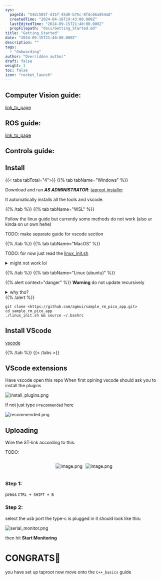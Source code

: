 ```yaml
---
sys:
  pageId: "54dc585f-d15f-45d0-b75c-8fdc66a854a8"
  createdTime: "2024-04-16T19:43:00.000Z"
  lastEditedTime: "2024-09-15T21:40:00.000Z"
  propFilepath: "docs/Getting_Started.md"
title: "Getting_Started"
date: "2024-09-15T21:40:00.000Z"
description: ""
tags:
  - "Onboarding"
author: "Overridden author"
draft: false
weight: 1
toc: false
icon: "rocket_launch"
---
```


## Computer Vision guide:

[link_to_page](86d45bc0-388b-4d26-8848-44f255f73d0e)

## ROS guide:

[link_to_page](3c76c1de-ec8f-46d6-8b0a-294005edc2d5)

## Controls guide:

## Install

{{< tabs tabTotal="4">}}
{{% tab tabName="Windows" %}}

Download and run _**AS ADMINISTRATOR**_: [taproot installer](https://github.com/Thornbots/TeachingFreshies/releases/tag/1.0)

It automatically installs all the tools and vscode.

{{% /tab %}}
{{% tab tabName="WSL" %}}

Follow the linux guide but currently some methods do not work (also ur kinda on ur own hehe)

TODO: make separate guide for vscode section

{{% /tab %}}
{{% tab tabName="MacOS" %}}

TODO: for now just read the [linux_init.sh](https://github.com/agmui/sample_rm_pico_app/blob/main/linux_init.sh)

<details>
<summary>might not work lol</summary>

`brew install libusb pkg-config`

Next install: [vscode](https://code.visualstudio.com/Download)

</details>

{{% /tab %}}
{{% tab tabName="Linux (ubuntu)" %}}

{{% alert context="danger" %}}
**Warning** do not update recursively
<details>
<summary>why tho?</summary>
There are some submodules that may go on for a while (like tinyusb) and I highly
recommend you don't need to get them.
If you want to see what submodules I update just look in `linux_init.sh`
</details>
{{% /alert %}}

```shell
git clone <https://github.com/agmui/sample_rm_pico_app.git>
cd sample_rm_pico_app
./linux_init.sh && source ~/.bashrc
```

## Install VScode

[vscode](https://code.visualstudio.com/Download)

{{% /tab %}}
{{< /tabs >}}

## VScode extensions

Have vscode open this repo
When first opining vscode should ask you to install the plugins

![install_plugins.png](https://prod-files-secure.s3.us-west-2.amazonaws.com/d518164a-d88e-44d1-a4ee-3adb3bd8bce0/89bd30f0-1825-4e77-867b-0a41ce370880/install_plugins.png?X-Amz-Algorithm=AWS4-HMAC-SHA256&X-Amz-Content-Sha256=UNSIGNED-PAYLOAD&X-Amz-Credential=ASIAZI2LB466QE6UNXJV%2F20250404%2Fus-west-2%2Fs3%2Faws4_request&X-Amz-Date=20250404T181052Z&X-Amz-Expires=3600&X-Amz-Security-Token=IQoJb3JpZ2luX2VjEKL%2F%2F%2F%2F%2F%2F%2F%2F%2F%2FwEaCXVzLXdlc3QtMiJHMEUCIDJfehpx2r5maiCt2KZ7oYgtKY31OkUnlTiPAHD2icPuAiEA6pK3Olx2YC7KkgRJD1wXb26ISX4QdGMILY9I0uJmddoq%2FwMIGxAAGgw2Mzc0MjMxODM4MDUiDGYQYDioSAaLVxbYtircA8I1Q%2BpMjP1zQ1MoD29G0gIx2eJBpfkjdxXUo75zUo090R%2BNE4k1lFcB6jpY79TnkbPidzBpOHZag3w1UkLrNbsnEBFYix%2B1NAMt2dVheOg0ZWEE%2Bd4drCdpqCtkLK96afNS5op32mYYXNP0zXhkmrqgQ8ThZttPqg7FfBFtcqIkwdluotXTnbl%2BAvgDsQSxiQ%2BRfGkt9OTlyM39RQJyWsmcJOnYKcY46ZewFVj039wZtUr8U1Sq7%2BCUY%2Bu%2BF0Zs5pgxv8Znbq2EFdtoL7VlDqezjMaNKGk2VKGl6Eft3PccMRFLMq7w9INf7wREH7Pgd4khZc92xO4Q%2BzWZ1kG2fE65Weu%2Fec41HpWIXAC4yPL0hNUOiBmg6rwGjyFJlKBgk3bNtR6aXYnwgx89NcPuRAm8JT1Ca3zAWbLjLq%2FD04qYpKqRrjLwhsMv3q3gFkx9U1O9to238i2F%2BOcPSiXyDSwlx6i6ktQr50eR4ScMDm9ZetKnMsx81plqIy1iAfWhaxFtkEWK%2FzV2P%2BFJZqjKLYNN7VdCkpSmMeWW6TU8sGAZ9yWHI%2BZYdQNKolFRv%2Bxbxu%2Bl69yBFhrs0MkTcbLF5vBjqX1ZQeQPFDmXS3Uq39OSRvqrzzjnNQB9tDibMLO4wL8GOqUBhGFXHP%2FIwU%2BEYSIKUYt9MOi3DgLXCz9d94bFdZj24vw3KZMl4mIn7bEL2ej611SxqKwiXdtAwoPeM3gS8Hyp3Hde91nHxVLbSYGlRxzcsXULDUTccMJvMtvcvTWiJHr%2BS9LeOdDp8ySEv7AosldRfAD%2Bltw85R9v2HCP0C38ltSU7jLYbAa2LyQnxiygZoN%2BXTK8frLDYKZD%2FP7UQPiL39%2Fk8ry%2F&X-Amz-Signature=83834455c14572982497f3c2238bbd3c807742249f6331fd9f8f333a23ea3513&X-Amz-SignedHeaders=host&x-id=GetObject)

If not just type `@recommended` here  

![recommended.png](https://prod-files-secure.s3.us-west-2.amazonaws.com/d518164a-d88e-44d1-a4ee-3adb3bd8bce0/61e661e9-5d85-4dfc-be0d-8d2097a5e793/recommended.png?X-Amz-Algorithm=AWS4-HMAC-SHA256&X-Amz-Content-Sha256=UNSIGNED-PAYLOAD&X-Amz-Credential=ASIAZI2LB466QE6UNXJV%2F20250404%2Fus-west-2%2Fs3%2Faws4_request&X-Amz-Date=20250404T181052Z&X-Amz-Expires=3600&X-Amz-Security-Token=IQoJb3JpZ2luX2VjEKL%2F%2F%2F%2F%2F%2F%2F%2F%2F%2FwEaCXVzLXdlc3QtMiJHMEUCIDJfehpx2r5maiCt2KZ7oYgtKY31OkUnlTiPAHD2icPuAiEA6pK3Olx2YC7KkgRJD1wXb26ISX4QdGMILY9I0uJmddoq%2FwMIGxAAGgw2Mzc0MjMxODM4MDUiDGYQYDioSAaLVxbYtircA8I1Q%2BpMjP1zQ1MoD29G0gIx2eJBpfkjdxXUo75zUo090R%2BNE4k1lFcB6jpY79TnkbPidzBpOHZag3w1UkLrNbsnEBFYix%2B1NAMt2dVheOg0ZWEE%2Bd4drCdpqCtkLK96afNS5op32mYYXNP0zXhkmrqgQ8ThZttPqg7FfBFtcqIkwdluotXTnbl%2BAvgDsQSxiQ%2BRfGkt9OTlyM39RQJyWsmcJOnYKcY46ZewFVj039wZtUr8U1Sq7%2BCUY%2Bu%2BF0Zs5pgxv8Znbq2EFdtoL7VlDqezjMaNKGk2VKGl6Eft3PccMRFLMq7w9INf7wREH7Pgd4khZc92xO4Q%2BzWZ1kG2fE65Weu%2Fec41HpWIXAC4yPL0hNUOiBmg6rwGjyFJlKBgk3bNtR6aXYnwgx89NcPuRAm8JT1Ca3zAWbLjLq%2FD04qYpKqRrjLwhsMv3q3gFkx9U1O9to238i2F%2BOcPSiXyDSwlx6i6ktQr50eR4ScMDm9ZetKnMsx81plqIy1iAfWhaxFtkEWK%2FzV2P%2BFJZqjKLYNN7VdCkpSmMeWW6TU8sGAZ9yWHI%2BZYdQNKolFRv%2Bxbxu%2Bl69yBFhrs0MkTcbLF5vBjqX1ZQeQPFDmXS3Uq39OSRvqrzzjnNQB9tDibMLO4wL8GOqUBhGFXHP%2FIwU%2BEYSIKUYt9MOi3DgLXCz9d94bFdZj24vw3KZMl4mIn7bEL2ej611SxqKwiXdtAwoPeM3gS8Hyp3Hde91nHxVLbSYGlRxzcsXULDUTccMJvMtvcvTWiJHr%2BS9LeOdDp8ySEv7AosldRfAD%2Bltw85R9v2HCP0C38ltSU7jLYbAa2LyQnxiygZoN%2BXTK8frLDYKZD%2FP7UQPiL39%2Fk8ry%2F&X-Amz-Signature=ecb14f3456296fbdf43ee5eee248c41204df555056cd7c73f9550f217022539b&X-Amz-SignedHeaders=host&x-id=GetObject)

## Uploading

Wire the ST-link according to this:

TODO:

<div style="display: flex;flex-direction: row; column-gap:10px; max-width: 630px;justify-content: center;">
<div>

![image.png](https://prod-files-secure.s3.us-west-2.amazonaws.com/d518164a-d88e-44d1-a4ee-3adb3bd8bce0/210ecb78-1116-4d7b-b9b7-2292f66fa2c2/image.png?X-Amz-Algorithm=AWS4-HMAC-SHA256&X-Amz-Content-Sha256=UNSIGNED-PAYLOAD&X-Amz-Credential=ASIAZI2LB466RB4P3V5R%2F20250404%2Fus-west-2%2Fs3%2Faws4_request&X-Amz-Date=20250404T181055Z&X-Amz-Expires=3600&X-Amz-Security-Token=IQoJb3JpZ2luX2VjEKL%2F%2F%2F%2F%2F%2F%2F%2F%2F%2FwEaCXVzLXdlc3QtMiJHMEUCIQC6zYDIy%2FOO7gZxbfasKTAt%2BW5Iz35Hr6C0MXpNI6Vv6wIgEonYo5fv0jhsZ%2BE7Gd0rIZs0vvFjqn06%2BfQzK34pME0q%2FwMIGxAAGgw2Mzc0MjMxODM4MDUiDBPRhFZ%2BLQlh1LvzAircA7FHVmQS9pwE4R5u57HskixQEtzQf4cHAh7WRu3DEIuo%2FXkI3P%2Fb%2BmwziR43tKripP9kO95NS2cxkSNEiT2HfSNi2OXg%2FytQ5dlo7EFHm8dAXVTFCLSADpyq8PRmFA70uLMKMBUlWwYm01kKSSpt34oX5bpRNgYiSrgaWISSU0tcsYOILHezVB9IflMi1LSudhrf0iCaaWKMO3EJMpxD1fyF%2FNdmcS3FwYvAOuFfSkKVrrqBQKFW%2BH5WdBb3lOOnLEOaMqbY2sjf8Sor2ewLZuUVY0OzWR%2B3pihWRcPGuNtANiZmwV4ijvh8uHXBAc3B4D%2B0TrO4JAEyS%2BzOwRSecsWbS%2BVx%2FbsHnez7yCNB00SsVqABhuokrcqWEs1XhZC0NkZlIbAGjwCFWb6mUuHloCEh3uTV49Bv9rG61NnCy0vd0KEJukoSc9kR%2BH7HekkNE06lV6fut33xYlfIVN4zJsYh4HeFCZDJ8Q63Rkx77EjsBJZdX2DAhG97AQ%2FryZ8VjeDfNB7CUuta6fLojCcCYMdPjBRQJt6m0n3gbDdRGS5nWX%2Fce%2FVV8r5nJF%2FPd2EuziPh6zuZjRiqIHEn%2BocEcUVNAE0UqsO%2B5cUs%2BZDqW2xUdCS4Bd3ZJuuSTrBEMIO5wL8GOqUBG6wL2sFsp%2F60C2bpc%2Fdn2YRM%2FBbfVgvdblUT8b0h6fZvQlmpwXOB6shHl1uTM24nEsREWOnN%2BV3RbEEO8875w%2FXmleE0ZoYSyEGHRzng0RV0BDgch%2B%2B89NasB2bcj5%2FARbTWl6XOcBTA0B5tQliYJoYHouTBCyNeqmIe%2BJ42wRjoNq3GmbQDPTBeIfNFZBGuQexUdj0HNnMHfaQs6qJbByWf4Rns&X-Amz-Signature=13fcb4337b9bd43a5f92608811aa039f1a3d806c42aed89a5ff4d642ba96e935&X-Amz-SignedHeaders=host&x-id=GetObject)

</div>
<div>

![image.png](https://prod-files-secure.s3.us-west-2.amazonaws.com/d518164a-d88e-44d1-a4ee-3adb3bd8bce0/33a0fd0f-8ca6-4a86-8e09-26e95ded1fff/image.png?X-Amz-Algorithm=AWS4-HMAC-SHA256&X-Amz-Content-Sha256=UNSIGNED-PAYLOAD&X-Amz-Credential=ASIAZI2LB466ZX5YZBUY%2F20250404%2Fus-west-2%2Fs3%2Faws4_request&X-Amz-Date=20250404T181056Z&X-Amz-Expires=3600&X-Amz-Security-Token=IQoJb3JpZ2luX2VjEKL%2F%2F%2F%2F%2F%2F%2F%2F%2F%2FwEaCXVzLXdlc3QtMiJHMEUCIQDayoO9ty%2FQUPk7LkQSlltDTlVb%2FwXnWD6NjE2XY%2F8HjgIgN8kGz9SL9uCRpdCNUUwCVtpv7%2BYjyBotKqaHVY1fFqwq%2FwMIGxAAGgw2Mzc0MjMxODM4MDUiDA01NPM9i3xoVb2WfSrcA0Iu7%2BdK2QGuzuStENcn4G%2FmxrpEOrkZkgKa8bj8oAHtO44rasenYi7nGgaF6hJ4DrHn2rU98RZbk4FpAu6CrLQEDjgfalarB4df6Ck%2FzrLXjeT3T9Dho3NkG4od83%2B9Zz0jG48yGamxPylqYv%2FIvuFOYLB8egb3nOoZ9v3MCzpHC4x8sViIbI8Q2XijPEURWoIztZSOkfLPpQX7eigsdUnH3o5fbesURzKOshSCBaPDW2sEbzIubwvurP5zFuZAD2T%2FbG1Vg%2BGBBbWMJoVfxDiAUNiyjm3RWOrbFG7fUcNrH%2B%2BPwiYp8wY26YthKmeofWohuUTcjrMWQSYeg25oNiinui3wtZldMfJWfeLQAqAAAPA21PTf0Egva%2FZMR2uMLLwvAh7V2rMNM7v1jS5WltpI3rc6eJQ%2B4h9vHUKjvpRfxQ73ZcdYwgWoVqv8evk%2FLULNS8zOdYRqibhb9BH7JX6d2R3%2FOFcuQYYyh9gEwkBn1re6oXeP%2FJyeGJ8ydbbwTYQMrnC%2FdCjhR%2FMTEMP9HnHtDEvKDUuWyAsimSjAfp%2BC3aSfe%2B1ZAyn03qmMXhvyT%2FRAfmNx4an%2BickO3LgBP6E%2FMZ12q9GmonuQjBAfFjTfExPvMq6RQdw5GfC2MIO5wL8GOqUBV5aWTkJg3%2F7kWetWmEMVGHqDJNZscynmPSqtXebrewyY6BQb6ljwTOiKHQBr8uFJrOktrvKA7c57b91O52nttTU%2Fe0WGUeQSZGE7CY8A8dUZiO2WIvcWfxr2efbq%2B2J9BjTsCEAG%2BnmZGP1f9OUMbEAwmTfkEAJvZPLb8%2BwRPcN9XPNputPHJunaF43p%2BSnDrRryvzSNCaDEFFznlnWUv%2BS84mzN&X-Amz-Signature=495e24cb38cd8d85b00e22e1beadb9923bd0e21630e6f131bfcc42c6ad738bdf&X-Amz-SignedHeaders=host&x-id=GetObject)

</div>
</div>

### Step 1:

press `CTRL + SHIFT + B`

### Step 2:

select the usb port the type-c is plugged in it should look like this:

![serial_monitor.png](https://prod-files-secure.s3.us-west-2.amazonaws.com/d518164a-d88e-44d1-a4ee-3adb3bd8bce0/f03f4774-05d4-4393-b6a0-d5efb6d315ab/serial_monitor.png?X-Amz-Algorithm=AWS4-HMAC-SHA256&X-Amz-Content-Sha256=UNSIGNED-PAYLOAD&X-Amz-Credential=ASIAZI2LB466QE6UNXJV%2F20250404%2Fus-west-2%2Fs3%2Faws4_request&X-Amz-Date=20250404T181052Z&X-Amz-Expires=3600&X-Amz-Security-Token=IQoJb3JpZ2luX2VjEKL%2F%2F%2F%2F%2F%2F%2F%2F%2F%2FwEaCXVzLXdlc3QtMiJHMEUCIDJfehpx2r5maiCt2KZ7oYgtKY31OkUnlTiPAHD2icPuAiEA6pK3Olx2YC7KkgRJD1wXb26ISX4QdGMILY9I0uJmddoq%2FwMIGxAAGgw2Mzc0MjMxODM4MDUiDGYQYDioSAaLVxbYtircA8I1Q%2BpMjP1zQ1MoD29G0gIx2eJBpfkjdxXUo75zUo090R%2BNE4k1lFcB6jpY79TnkbPidzBpOHZag3w1UkLrNbsnEBFYix%2B1NAMt2dVheOg0ZWEE%2Bd4drCdpqCtkLK96afNS5op32mYYXNP0zXhkmrqgQ8ThZttPqg7FfBFtcqIkwdluotXTnbl%2BAvgDsQSxiQ%2BRfGkt9OTlyM39RQJyWsmcJOnYKcY46ZewFVj039wZtUr8U1Sq7%2BCUY%2Bu%2BF0Zs5pgxv8Znbq2EFdtoL7VlDqezjMaNKGk2VKGl6Eft3PccMRFLMq7w9INf7wREH7Pgd4khZc92xO4Q%2BzWZ1kG2fE65Weu%2Fec41HpWIXAC4yPL0hNUOiBmg6rwGjyFJlKBgk3bNtR6aXYnwgx89NcPuRAm8JT1Ca3zAWbLjLq%2FD04qYpKqRrjLwhsMv3q3gFkx9U1O9to238i2F%2BOcPSiXyDSwlx6i6ktQr50eR4ScMDm9ZetKnMsx81plqIy1iAfWhaxFtkEWK%2FzV2P%2BFJZqjKLYNN7VdCkpSmMeWW6TU8sGAZ9yWHI%2BZYdQNKolFRv%2Bxbxu%2Bl69yBFhrs0MkTcbLF5vBjqX1ZQeQPFDmXS3Uq39OSRvqrzzjnNQB9tDibMLO4wL8GOqUBhGFXHP%2FIwU%2BEYSIKUYt9MOi3DgLXCz9d94bFdZj24vw3KZMl4mIn7bEL2ej611SxqKwiXdtAwoPeM3gS8Hyp3Hde91nHxVLbSYGlRxzcsXULDUTccMJvMtvcvTWiJHr%2BS9LeOdDp8ySEv7AosldRfAD%2Bltw85R9v2HCP0C38ltSU7jLYbAa2LyQnxiygZoN%2BXTK8frLDYKZD%2FP7UQPiL39%2Fk8ry%2F&X-Amz-Signature=533d74bc44f5e9ecf44f168802aecf8e79d5aa457353af8619a1e1272cc4bae6&X-Amz-SignedHeaders=host&x-id=GetObject)

then hit **Start Monitoring**

# CONGRATS🎉

you have set up taproot now move onto the `C++_basics` guide
